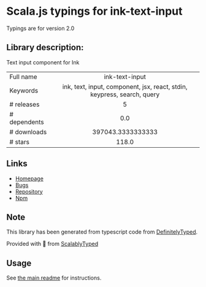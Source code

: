 
# Scala.js typings for ink-text-input

Typings are for version 2.0

## Library description:
Text input component for Ink

|                    |                 |
| ------------------ | :-------------: |
| Full name          | ink-text-input |
| Keywords           | ink, text, input, component, jsx, react, stdin, keypress, search, query |
| # releases         | 5 |
| # dependents       | 0.0 |
| # downloads        | 397043.3333333333 |
| # stars            | 118.0 |

## Links
- [Homepage](https://github.com/vadimdemedes/ink-text-input#readme)
- [Bugs](https://github.com/vadimdemedes/ink-text-input/issues)
- [Repository](https://github.com/vadimdemedes/ink-text-input)
- [Npm](https://www.npmjs.com/package/ink-text-input)
    


## Note
This library has been generated from typescript code from [DefinitelyTyped](https://definitelytyped.org).

Provided with :purple_heart: from [ScalablyTyped](https://github.com/oyvindberg/ScalablyTyped)

## Usage
See [the main readme](../../readme.md) for instructions.


